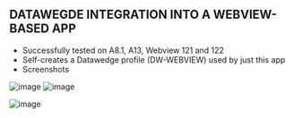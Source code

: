## DATAWEGDE INTEGRATION INTO A WEBVIEW-BASED APP


- Successfully tested on A8.1, A13, Webview 121 and 122
- Self-creates a Datawedge profile (DW-WEBVIEW) used by just this app
- Screenshots

![image](https://github.com/NDZL/DW-WEBVIEW/assets/11386676/ada8ffc5-dfee-439c-895d-cccbfd781c90)
![image](https://github.com/NDZL/DW-WEBVIEW/assets/11386676/e8cee670-49bf-4b6d-8259-4d6217de2627)

![image](https://github.com/NDZL/DW-WEBVIEW/assets/11386676/23bd86cd-146e-4473-833d-723c12e8f026)
